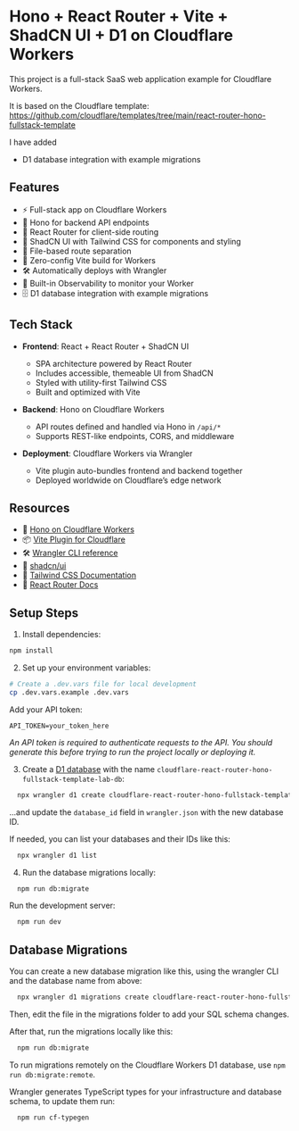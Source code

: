 # Hono + React Router + Vite + ShadCN UI + D1 on Cloudflare Workers

This project is a full-stack SaaS web application example for Cloudflare Workers.

It is based on the Cloudflare
template: https://github.com/cloudflare/templates/tree/main/react-router-hono-fullstack-template

I have added

- D1 database integration with example migrations

## Features

- ⚡ Full-stack app on Cloudflare Workers
- 🔁 Hono for backend API endpoints
- 🧭 React Router for client-side routing
- 🎨 ShadCN UI with Tailwind CSS for components and styling
- 🧱 File-based route separation
- 🚀 Zero-config Vite build for Workers
- 🛠️ Automatically deploys with Wrangler
- 🔎 Built-in Observability to monitor your Worker
- 🗄️ D1 database integration with example migrations

## Tech Stack

- **Frontend**: React + React Router + ShadCN UI
    - SPA architecture powered by React Router
    - Includes accessible, themeable UI from ShadCN
    - Styled with utility-first Tailwind CSS
    - Built and optimized with Vite

- **Backend**: Hono on Cloudflare Workers
    - API routes defined and handled via Hono in `/api/*`
    - Supports REST-like endpoints, CORS, and middleware

- **Deployment**: Cloudflare Workers via Wrangler
    - Vite plugin auto-bundles frontend and backend together
    - Deployed worldwide on Cloudflare’s edge network

## Resources

- 🧩 [Hono on Cloudflare Workers](https://hono.dev/docs/getting-started/cloudflare-workers)
- 📦 [Vite Plugin for Cloudflare](https://developers.cloudflare.com/workers/vite-plugin/)
- 🛠 [Wrangler CLI reference](https://developers.cloudflare.com/workers/wrangler/)
- 🎨 [shadcn/ui](https://ui.shadcn.com)
- 💨 [Tailwind CSS Documentation](https://tailwindcss.com/)
- 🔀 [React Router Docs](https://reactrouter.com/)

## Setup Steps

1. Install dependencies:

```bash
npm install
```

2. Set up your environment variables:

```bash
# Create a .dev.vars file for local development
cp .dev.vars.example .dev.vars
```

Add your API token:

```
API_TOKEN=your_token_here
```

_An API token is required to authenticate requests to the API. You should generate this before trying to run the project
locally or deploying it._

3. Create a [D1 database](https://developers.cloudflare.com/d1/get-started/) with the name
   `cloudflare-react-router-hono-fullstack-template-lab-db`:

```bash
  npx wrangler d1 create cloudflare-react-router-hono-fullstack-template-lab-db
```

...and update the `database_id` field in `wrangler.json` with the new database ID.

If needed, you can list your databases and their IDs like this:

```bash
  npx wrangler d1 list
```

4. Run the database migrations locally:

```bash
  npm run db:migrate
```

Run the development server:

```bash
  npm run dev
```

## Database Migrations

You can create a new database migration like this, using the wrangler CLI and the database name from above:

```bash
  npx wrangler d1 migrations create cloudflare-react-router-hono-fullstack-template-lab-db "Create initial database"
```

Then, edit the file in the migrations folder to add your SQL schema changes.

After that, run the migrations locally like this:

```bash
  npm run db:migrate
```

To run migrations remotely on the Cloudflare Workers D1 database, use `npm run db:migrate:remote`.

Wrangler generates TypeScript types for your infrastructure and database schema, to update them run:

```bash
  npm run cf-typegen
```

